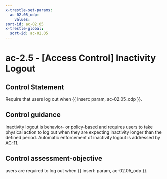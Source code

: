 ```yaml
---
x-trestle-set-params:
  ac-02.05_odp:
    values:
sort-id: ac-02.05
x-trestle-global:
  sort-id: ac-02.05
---
```


# ac-2.5 - \[Access Control\] Inactivity Logout

## Control Statement

Require that users log out when {{ insert: param, ac-02.05_odp }}.

## Control guidance

Inactivity logout is behavior- or policy-based and requires users to take physical action to log out when they are expecting inactivity longer than the defined period. Automatic enforcement of inactivity logout is addressed by [AC-11](#ac-11).

## Control assessment-objective

users are required to log out when {{ insert: param, ac-02.05_odp }}.
